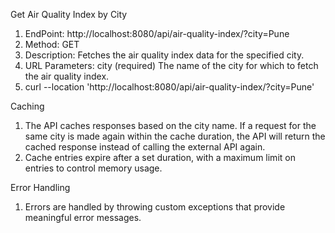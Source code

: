 Get Air Quality Index by City
1. EndPoint: http://localhost:8080/api/air-quality-index/?city=Pune
2. Method: GET
3. Description: Fetches the air quality index data for the specified city.
4. URL Parameters: city (required) The name of the city for which to fetch the air quality index.
5. curl --location 'http://localhost:8080/api/air-quality-index/?city=Pune'

Caching
1. The API caches responses based on the city name. If a request for the same city is made again within the cache duration, the API will return the cached response instead of calling the external API again.
2. Cache entries expire after a set duration, with a maximum limit on entries to control memory usage.

Error Handling
1. Errors are handled by throwing custom exceptions that provide meaningful error messages.

